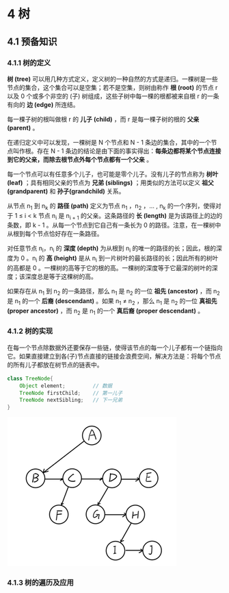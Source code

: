 # 4 树
## 4.1 预备知识
### 4.1.1 树的定义
**树 (tree)** 可以用几种方式定义，定义树的一种自然的方式是递归。一棵树是一些节点的集合，这个集合可以是空集；若不是空集，则树由称作 **根 (root)** 的节点 r 以及 0 个或多个非空的 (子) 树组成，这些子树中每一棵的根都被来自根 r 的一条有向的 **边 (edge)** 所连结。

每一棵子树的根叫做根 r 的 **儿子 (child)** ，而 r 是每一棵子树的根的 **父亲 (parent)** 。

在递归定义中可以发现，一棵树是 N 个节点和 N - 1 条边的集合，其中的一个节点叫作根。存在 N - 1 条边的结论是由下面的事实得出：**每条边都将某个节点连接到它的父亲，而除去根节点外每个节点都有一个父亲** 。

每一个节点可以有任意多个儿子，也可能是零个儿子。没有儿子的节点称为 **树叶 (leaf)** ；具有相同父亲的节点为 **兄弟 (siblings)** ；用类似的方法可以定义 **祖父 (grandparent)** 和 **孙子(grandchild)** 关系。

从节点 n<sub>1</sub> 到 n<sub>k</sub> 的 **路径 (path)** 定义为节点 n<sub>1</sub> ，n<sub>2</sub> ，... , n<sub>k</sub> 的一个序列，使得对于 1 ≤ i < k 节点 n<sub>i</sub> 是 n<sub>i + 1</sub> 的父亲。这条路径的 **长 (length)** 是为该路径上的边的条数，即 k - 1 。从每一个节点到它自己有一条长为 0 的路径。注意，在一棵树中从根到每个节点恰好存在一条路径。

对任意节点 n<sub>i</sub>，n<sub>i</sub> 的 **深度 (depth)** 为从根到 n<sub>i</sub> 的唯一的路径的长；因此，根的深度为 0 。n<sub>i</sub> 的 **高 (height)** 是从 n<sub>i</sub> 到一片树叶的最长路径的长；因此所有的树叶的高都是 0 。一棵树的高等于它的根的高。一棵树的深度等于它最深的树叶的深度；该深度总是等于这棵树的高。 

如果存在从 n<sub>1</sub> 到 n<sub>2</sub> 的一条路径，那么 n<sub>1</sub> 是 n<sub>2</sub> 的一位 **祖先 (ancestor)** ，而 n<sub>2</sub> 是 n<sub>1</sub> 的一个 **后裔 (descendant)** 。如果 n<sub>1</sub> ≠ n<sub>2</sub> ，那么 n<sub>1</sub> 是 n<sub>2</sub> 的一位 **真祖先 (proper ancestor)** ，而 n<sub>2</sub> 是 n<sub>1</sub> 的一个 **真后裔 (proper descendant)** 。

### 4.1.2 树的实现
在每一个节点除数据外还要保存一些链，使得该节点的每一个儿子都有一个链指向它。如果直接建立到各(子)节点直接的链接会浪费空间，解决方法是：将每个节点的所有儿子都放在树节点的链表中。

```java
class TreeNode{
    Object element;         // 数据
    TreeNode firstChild;    // 第一儿子
    TreeNode nextSibling;   // 下一兄弟
}
```

![树第一儿子、下一兄弟表示法](插图/4_树第一儿子、下一兄弟表示法.PNG)

### 4.1.3 树的遍历及应用